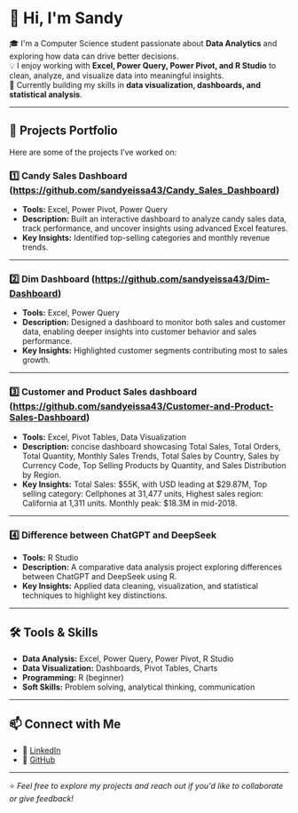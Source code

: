 # 👋 Hi, I'm Sandy

🎓 I'm a Computer Science student passionate about **Data Analytics** and exploring how data can drive better decisions.  
💡 I enjoy working with **Excel, Power Query, Power Pivot, and R Studio** to clean, analyze, and visualize data into meaningful insights.  
🚀 Currently building my skills in **data visualization, dashboards, and statistical analysis**.

---

## 📂 Projects Portfolio

Here are some of the projects I’ve worked on:

### 1️⃣ Candy Sales Dashboard (https://github.com/sandyeissa43/Candy_Sales_Dashboard)

- **Tools:** Excel, Power Pivot, Power Query  
- **Description:** Built an interactive dashboard to analyze candy sales data, track performance, and uncover insights using advanced Excel features.  
- **Key Insights:** Identified top-selling categories and monthly revenue trends.
  
---

### 2️⃣ Dim Dashboard (https://github.com/sandyeissa43/Dim-Dashboard)
- **Tools:** Excel, Power Query  
- **Description:** Designed a dashboard to monitor both sales and customer data, enabling deeper insights into customer behavior and sales performance.  
- **Key Insights:** Highlighted customer segments contributing most to sales growth.

---

### 3️⃣ Customer and Product Sales dashboard (https://github.com/sandyeissa43/Customer-and-Product-Sales-Dashboard)
- **Tools:** Excel, Pivot Tables, Data Visualization  
- **Description:** concise dashboard showcasing Total Sales, Total Orders, Total Quantity, Monthly Sales Trends, Total Sales by Country, Sales by Currency Code, Top Selling     Products by Quantity, and Sales Distribution by Region.  
- **Key Insights:** Total Sales: $55K, with USD leading at $29.87M, Top selling category: Cellphones at 31,477 units, Highest sales region: California at 1,311 units.
   Monthly peak: $18.3M in mid-2018.

---

### 4️⃣ Difference between ChatGPT and DeepSeek
- **Tools:** R Studio  
- **Description:** A comparative data analysis project exploring differences between ChatGPT and DeepSeek using R.  
- **Key Insights:** Applied data cleaning, visualization, and statistical techniques to highlight key distinctions.

---

## 🛠️ Tools & Skills
- **Data Analysis:** Excel, Power Query, Power Pivot, R Studio  
- **Data Visualization:** Dashboards, Pivot Tables, Charts  
- **Programming:** R (beginner)  
- **Soft Skills:** Problem solving, analytical thinking, communication

---

## 📫 Connect with Me
- 💼 [LinkedIn](https://www.linkedin.com/in/sandy-eissa-016266331?utm_source=share&utm_campaign=share_via&utm_content=profile&utm_medium=ios_app)
- 🐙 [GitHub](https://github.com/sandyeissa43)

---

⭐ *Feel free to explore my projects and reach out if you'd like to collaborate or give feedback!*
